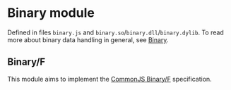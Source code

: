 # Binary module #

Defined in files `binary.js` and `binary.so`/`binary.dll`/`binary.dylib`. To read more about binary data handling in general, see [Binary](Binary.md).

## Binary/F ##

This module aims to implement the [CommonJS Binary/F](http://wiki.commonjs.org/wiki/Binary/F) specification.